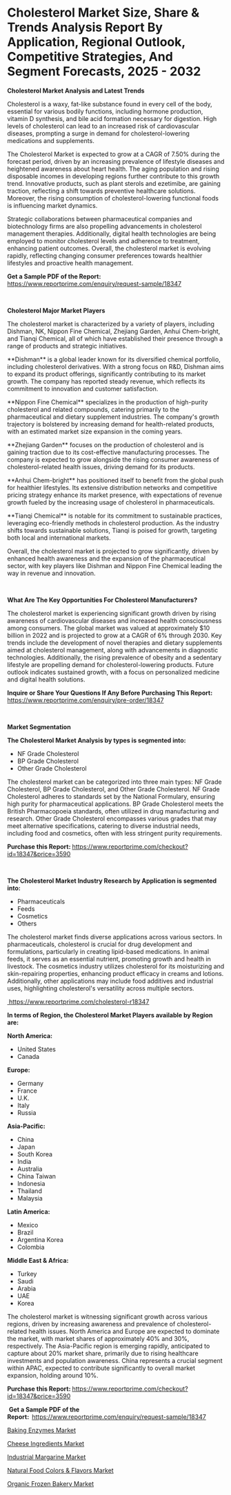 <p><h1>Cholesterol Market Size, Share & Trends Analysis Report By Application, Regional Outlook, Competitive Strategies, And Segment Forecasts, 2025 - 2032</h1></p><p><strong>Cholesterol Market Analysis and Latest Trends</strong></p>
<p><p>Cholesterol is a waxy, fat-like substance found in every cell of the body, essential for various bodily functions, including hormone production, vitamin D synthesis, and bile acid formation necessary for digestion. High levels of cholesterol can lead to an increased risk of cardiovascular diseases, prompting a surge in demand for cholesterol-lowering medications and supplements.</p><p>The Cholesterol Market is expected to grow at a CAGR of 7.50% during the forecast period, driven by an increasing prevalence of lifestyle diseases and heightened awareness about heart health. The aging population and rising disposable incomes in developing regions further contribute to this growth trend. Innovative products, such as plant sterols and ezetimibe, are gaining traction, reflecting a shift towards preventive healthcare solutions. Moreover, the rising consumption of cholesterol-lowering functional foods is influencing market dynamics.</p><p>Strategic collaborations between pharmaceutical companies and biotechnology firms are also propelling advancements in cholesterol management therapies. Additionally, digital health technologies are being employed to monitor cholesterol levels and adherence to treatment, enhancing patient outcomes. Overall, the cholesterol market is evolving rapidly, reflecting changing consumer preferences towards healthier lifestyles and proactive health management.</p></p>
<p><strong>Get a Sample PDF of the Report:&nbsp;</strong> <a href="https://www.reportprime.com/enquiry/request-sample/18347?utm_campaign=1108&utm_medium=2&utm_source=Github&utm_content=ia&utm_term=19032025&utm_id=cholesterol">https://www.reportprime.com/enquiry/request-sample/18347</a></p>
<p>&nbsp;</p>
<p><strong>Cholesterol Major Market Players</strong></p>
<p><p>The cholesterol market is characterized by a variety of players, including Dishman, NK, Nippon Fine Chemical, Zhejiang Garden, Anhui Chem-bright, and Tianqi Chemical, all of which have established their presence through a range of products and strategic initiatives.</p><p>**Dishman** is a global leader known for its diversified chemical portfolio, including cholesterol derivatives. With a strong focus on R&D, Dishman aims to expand its product offerings, significantly contributing to its market growth. The company has reported steady revenue, which reflects its commitment to innovation and customer satisfaction.</p><p>**Nippon Fine Chemical** specializes in the production of high-purity cholesterol and related compounds, catering primarily to the pharmaceutical and dietary supplement industries. The company's growth trajectory is bolstered by increasing demand for health-related products, with an estimated market size expansion in the coming years.</p><p>**Zhejiang Garden** focuses on the production of cholesterol and is gaining traction due to its cost-effective manufacturing processes. The company is expected to grow alongside the rising consumer awareness of cholesterol-related health issues, driving demand for its products.</p><p>**Anhui Chem-bright** has positioned itself to benefit from the global push for healthier lifestyles. Its extensive distribution networks and competitive pricing strategy enhance its market presence, with expectations of revenue growth fueled by the increasing usage of cholesterol in pharmaceuticals.</p><p>**Tianqi Chemical** is notable for its commitment to sustainable practices, leveraging eco-friendly methods in cholesterol production. As the industry shifts towards sustainable solutions, Tianqi is poised for growth, targeting both local and international markets.</p><p>Overall, the cholesterol market is projected to grow significantly, driven by enhanced health awareness and the expansion of the pharmaceutical sector, with key players like Dishman and Nippon Fine Chemical leading the way in revenue and innovation.</p></p>
<p>&nbsp;</p>
<p><strong>What Are The Key Opportunities For Cholesterol Manufacturers?</strong></p>
<p><p>The cholesterol market is experiencing significant growth driven by rising awareness of cardiovascular diseases and increased health consciousness among consumers. The global market was valued at approximately $10 billion in 2022 and is projected to grow at a CAGR of 6% through 2030. Key trends include the development of novel therapies and dietary supplements aimed at cholesterol management, along with advancements in diagnostic technologies. Additionally, the rising prevalence of obesity and a sedentary lifestyle are propelling demand for cholesterol-lowering products. Future outlook indicates sustained growth, with a focus on personalized medicine and digital health solutions.</p></p>
<p><strong>Inquire or Share Your Questions If Any Before Purchasing This Report:</strong> <a href="https://www.reportprime.com/enquiry/pre-order/18347?utm_campaign=1108&utm_medium=2&utm_source=Github&utm_content=ia&utm_term=19032025&utm_id=cholesterol">https://www.reportprime.com/enquiry/pre-order/18347</a></p>
<p>&nbsp;</p>
<p><strong>Market Segmentation</strong></p>
<p><strong>The Cholesterol Market Analysis by types is segmented into:</strong></p>
<p><ul><li>NF Grade Cholesterol</li><li>BP Grade Cholesterol</li><li>Other Grade Cholesterol</li></ul></p>
<p><p>The cholesterol market can be categorized into three main types: NF Grade Cholesterol, BP Grade Cholesterol, and Other Grade Cholesterol. NF Grade Cholesterol adheres to standards set by the National Formulary, ensuring high purity for pharmaceutical applications. BP Grade Cholesterol meets the British Pharmacopoeia standards, often utilized in drug manufacturing and research. Other Grade Cholesterol encompasses various grades that may meet alternative specifications, catering to diverse industrial needs, including food and cosmetics, often with less stringent purity requirements.</p></p>
<p><strong>Purchase this Report:&nbsp;</strong><a href="https://www.reportprime.com/checkout?id=18347&price=3590&utm_campaign=1108&utm_medium=2&utm_source=Github&utm_content=ia&utm_term=19032025&utm_id=cholesterol">https://www.reportprime.com/checkout?id=18347&price=3590</a></p>
<p>&nbsp;</p>
<p><strong>The Cholesterol Market Industry Research by Application is segmented into:</strong></p>
<p><ul><li>Pharmaceuticals</li><li>Feeds</li><li>Cosmetics</li><li>Others</li></ul></p>
<p><p>The cholesterol market finds diverse applications across various sectors. In pharmaceuticals, cholesterol is crucial for drug development and formulations, particularly in creating lipid-based medications. In animal feeds, it serves as an essential nutrient, promoting growth and health in livestock. The cosmetics industry utilizes cholesterol for its moisturizing and skin-repairing properties, enhancing product efficacy in creams and lotions. Additionally, other applications may include food additives and industrial uses, highlighting cholesterol's versatility across multiple sectors.</p></p>
<p><a href="https://www.reportprime.com/cholesterol-r18347?utm_campaign=1108&utm_medium=2&utm_source=Github&utm_content=ia&utm_term=19032025&utm_id=cholesterol">&nbsp;https://www.reportprime.com/cholesterol-r18347</a></p>
<p><strong>In terms of Region, the Cholesterol Market Players available by Region are:</strong></p>
<p>
    <p> <strong> North America: </strong>
        <ul>
            <li>United States</li>
            <li>Canada</li>
        </ul>
        </p> 
    <p> <strong> Europe: </strong>
        <ul>
            <li>Germany</li>
            <li>France</li>
            <li>U.K.</li>
            <li>Italy</li>
            <li>Russia</li>
        </ul>
        </p> 
    <p> <strong> Asia-Pacific: </strong>
        <ul>
            <li>China</li>
            <li>Japan</li>
            <li>South Korea</li>
            <li>India</li>
            <li>Australia</li>
            <li>China Taiwan</li>
            <li>Indonesia</li>
            <li>Thailand</li>
            <li>Malaysia</li>
        </ul>
        </p> 
    <p> <strong> Latin America: </strong>
        <ul>
            <li>Mexico</li>
            <li>Brazil</li>
            <li>Argentina Korea</li>
            <li>Colombia</li>
        </ul>
        </p> 
    <p> <strong> Middle East & Africa: </strong>
        <ul>
            <li>Turkey</li>
            <li>Saudi</li>
            <li>Arabia</li>
            <li>UAE</li>
            <li>Korea</li>
        </ul>
    </p>
    </p>
<p><p>The cholesterol market is witnessing significant growth across various regions, driven by increasing awareness and prevalence of cholesterol-related health issues. North America and Europe are expected to dominate the market, with market shares of approximately 40% and 30%, respectively. The Asia-Pacific region is emerging rapidly, anticipated to capture about 20% market share, primarily due to rising healthcare investments and population awareness. China represents a crucial segment within APAC, expected to contribute significantly to overall market expansion, holding around 10%.</p></p>
<p><strong>Purchase this Report: </strong><a href="https://www.reportprime.com/checkout?id=18347&price=3590&utm_campaign=1108&utm_medium=2&utm_source=Github&utm_content=ia&utm_term=19032025&utm_id=cholesterol">https://www.reportprime.com/checkout?id=18347&price=3590</a></p>
<p>&nbsp;<strong>Get a Sample PDF of the Report:&nbsp;&nbsp;</strong><a href="https://www.reportprime.com/enquiry/request-sample/18347?utm_campaign=1108&utm_medium=2&utm_source=Github&utm_content=ia&utm_term=19032025&utm_id=cholesterol">https://www.reportprime.com/enquiry/request-sample/18347</a></p>
<p><strong></strong></p>
<p><p><a href="https://github.com/hoppeellia6b/Market-Research-Report-List-1/blob/main/baking-enzymes-market.md?utm_campaign=1108&utm_medium=2&utm_source=Github&utm_content=ia&utm_term=19032025&utm_id=cholesterol">Baking Enzymes Market</a></p><p><a href="https://github.com/fontshatintj/Market-Research-Report-List-1/blob/main/cheese-ingredients-market.md?utm_campaign=1108&utm_medium=2&utm_source=Github&utm_content=ia&utm_term=19032025&utm_id=cholesterol">Cheese Ingredients Market</a></p><p><a href="https://github.com/nedzazollo74/Market-Research-Report-List-1/blob/main/industrial-margarine-market.md?utm_campaign=1108&utm_medium=2&utm_source=Github&utm_content=ia&utm_term=19032025&utm_id=cholesterol">Industrial Margarine Market</a></p><p><a href="https://github.com/bredevasil2q/Market-Research-Report-List-1/blob/main/natural-food-colors-flavors-market.md?utm_campaign=1108&utm_medium=2&utm_source=Github&utm_content=ia&utm_term=19032025&utm_id=cholesterol">Natural Food Colors & Flavors Market</a></p><p><a href="https://github.com/winjelequegt/Market-Research-Report-List-1/blob/main/organic-frozen-bakery-market.md?utm_campaign=1108&utm_medium=2&utm_source=Github&utm_content=ia&utm_term=19032025&utm_id=cholesterol">Organic Frozen Bakery Market</a></p></p>
